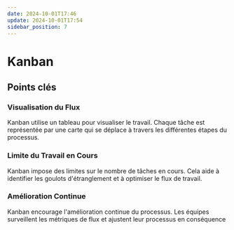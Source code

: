 ```yaml
---
date: 2024-10-01T17:46
update: 2024-10-01T17:54
sidebar_position: 7
---
```

# Kanban

## Points clés

### Visualisation du Flux

Kanban utilise un tableau pour visualiser le travail. Chaque tâche est représentée par une carte qui se déplace à travers les différentes étapes du processus.

### Limite du Travail en Cours

Kanban impose des limites sur le nombre de tâches en cours. Cela aide à identifier les goulots d'étranglement et à optimiser le flux de travail. 

### Amélioration Continue

Kanban encourage l'amélioration continue du processus. Les équipes surveillent les métriques de flux et ajustent leur processus en conséquence